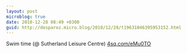```yaml
---
layout: post
microblog: true
date: 2010-12-28 08:49 +0300
guid: http://desparoz.micro.blog/2010/12/28/t19631046395953152.html
---
```

Swim time (@ Sutherland Leisure Centre) [4sq.com/eMu0TO](http://4sq.com/eMu0TO)
